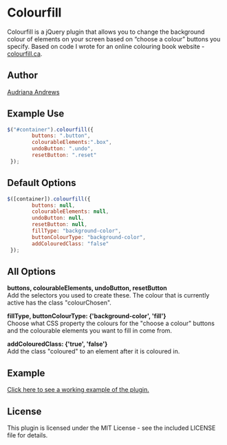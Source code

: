 Colourfill
==========
Colourfill is a jQuery plugin that allows you to change the background colour of elements on your screen based on “choose a colour” buttons you specify. Based on code I wrote for an online colouring book website - <a href="https://audrianaandrews.com/portfolio/colourfill-plugin-test/" target="_blank">colourfill.ca</a>.

Author
-------
<a href="http://audriana.dev" target="_blank">Audriana Andrews</a>

Example Use
---------
```javascript
$("#container").colourfill({
        buttons: ".button",
        colourableElements:".box",
        undoButton: ".undo",
        resetButton: ".reset"
 });
```

Default Options
---------------
```javascript
$([container]).colourfill({
        buttons: null,
        colourableElements: null,
        undoButton: null,
        resetButton: null, 
        fillType: "background-color", 
        buttonColourType: "background-color", 
        addColouredClass: "false" 
 });
```

All Options
-----------
**buttons, colourableElements, undoButton, resetButton**<br>
Add the selectors you used to create these. The colour that is currently active has the class "colourChosen".

**fillType, buttonColourType: {'background-color', 'fill'}**<br>
Choose what CSS property the colours for the "choose a colour" buttons and the colourable elements you want to fill in come from.

**addColouredClass: {'true', 'false'}**<br>
Add the class "coloured" to an element after it is coloured in.

Example
--------
<a href="http://audriana.dev/examples/colourfill-plugin-test/" target="_blank">Click here to see a working example of the plugin.</a>

License
-------
This plugin is licensed under the MIT License - see the included LICENSE file for details.
